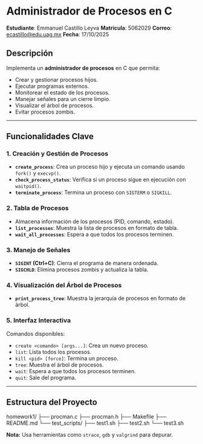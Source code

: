 # Administrador de Procesos en C
**Estudiante**: Emmanuel Castillo Leyva
**Matrícula**: 5062029
**Correo**: ecastillo@edu.uag.mx
**Fecha**: 17/10/2025

## Descripción
Implementa un **administrador de procesos** en C que permita:
- Crear y gestionar procesos hijos.
- Ejecutar programas externos.
- Monitorear el estado de los procesos.
- Manejar señales para un cierre limpio.
- Visualizar el árbol de procesos.
- Evitar procesos zombis.

---

## Funcionalidades Clave

### 1. Creación y Gestión de Procesos
- **`create_process`**: Crea un proceso hijo y ejecuta un comando usando `fork()` y `execvp()`.
- **`check_process_status`**: Verifica si un proceso sigue en ejecución con `waitpid()`.
- **`terminate_process`**: Termina un proceso con `SIGTERM` o `SIGKILL`.

### 2. Tabla de Procesos
- Almacena información de los procesos (PID, comando, estado).
- **`list_processes`**: Muestra la lista de procesos en formato de tabla.
- **`wait_all_processes`**: Espera a que todos los procesos terminen.

### 3. Manejo de Señales
- **`SIGINT` (Ctrl+C)**: Cierra el programa de manera ordenada.
- **`SIGCHLD`**: Elimina procesos zombis y actualiza la tabla.

### 4. Visualización del Árbol de Procesos
- **`print_process_tree`**: Muestra la jerarquía de procesos en formato de árbol.

### 5. Interfaz Interactiva
Comandos disponibles:
- `create <comando> [args...]`: Crea un nuevo proceso.
- `list`: Lista todos los procesos.
- `kill <pid> [force]`: Termina un proceso.
- `tree`: Muestra el árbol de procesos.
- `wait`: Espera a que todos los procesos terminen.
- `quit`: Sale del programa.

---

## Estructura del Proyecto
homework1/
├── procman.c
├── procman.h
├── Makefile
├── README.md
└── test_scripts/
   ├── test1.sh
   ├── test2.sh
   └── test3.sh

**Nota:** Usa herramientas como `strace`, `gdb` y `valgrind` para depurar.
